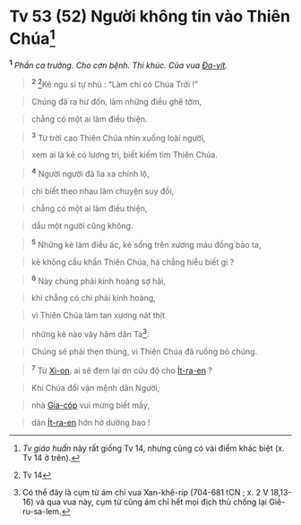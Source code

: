 # Tv 53 (52) Người không tin vào Thiên Chúa[^1-72a64225-0524-4eb9-b411-ffccb3b3fc8a]
<sup><b>1</b></sup> *Phần ca trưởng. Cho cơn bệnh. Thi khúc. Của vua [Đa-vít]().*


> <sup><b>2</b></sup> [^1@-72a64225-0524-4eb9-b411-ffccb3b3fc8a]Kẻ ngu si tự nhủ : “Làm chi có Chúa Trời !”
>


> Chúng đã ra hư đốn, làm những điều ghê tởm,
>


> chẳng có một ai làm điều thiện.
>


> <sup><b>3</b></sup> Từ trời cao Thiên Chúa nhìn xuống loài người,
>


> xem ai là kẻ có lương tri, biết kiếm tìm Thiên Chúa.
>


> <sup><b>4</b></sup> Người người đã lìa xa chính lộ,
>


> chỉ biết theo nhau làm chuyện suy đồi,
>


> chẳng có một ai làm điều thiện,
>


> dẫu một người cũng không.
>


> <sup><b>5</b></sup> Những kẻ làm điều ác, kẻ sống trên xương máu đồng bào ta,
>


> kẻ không cầu khẩn Thiên Chúa, há chẳng hiểu biết gì ?
>


> <sup><b>6</b></sup> Này chúng phải kinh hoàng sợ hãi,
>


> khi chẳng có chi phải kinh hoàng,
>


> vì Thiên Chúa làm tan xương nát thịt
>


> những kẻ nào vây hãm dân Ta[^2-72a64225-0524-4eb9-b411-ffccb3b3fc8a].
>


> Chúng sẽ phải thẹn thùng, vì Thiên Chúa đã ruồng bỏ chúng.
>


> <sup><b>7</b></sup> Từ [Xi-on](), ai sẽ đem lại ơn cứu độ cho [Ít-ra-en]() ?
>


> Khi Chúa đổi vận mệnh dân Người,
>


> nhà [Gia-cóp]() vui mừng biết mấy,
>


> dân [Ít-ra-en]() hớn hở dường bao !
>

[^1-72a64225-0524-4eb9-b411-ffccb3b3fc8a]: *Tv giáo huấn* này rất giống Tv 14, nhưng cũng có vài điểm khác biệt (x. Tv 14 ở trên).
[^2-72a64225-0524-4eb9-b411-ffccb3b3fc8a]: Có thể đây là cụm từ ám chỉ vua Xan-khê-ríp (704-681 tCN ; x. 2 V 18,13-16) và qua vua này, cụm từ cũng ám chỉ hết mọi địch thù chống lại Giê-ru-sa-lem.
[^1@-72a64225-0524-4eb9-b411-ffccb3b3fc8a]: Tv 14
